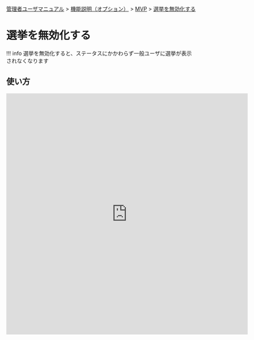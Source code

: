 [管理者ユーザマニュアル](/管理者機能/) > [機能説明（オプション）](/管理者機能/#_29) > [MVP](/管理者機能/Mvp/) > [選挙を無効化する](#)
# 選挙を無効化する

!!! info
    選挙を無効化すると、ステータスにかかわらず一般ユーザに選挙が表示されなくなります


## 使い方

<iframe src="https://scribehow.com/embed/__3WYle8VGS--Hx-KQgZCchA" width="640" height="640" allowfullscreen frameborder="0"></iframe>
